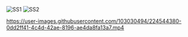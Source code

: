 ![SS1](https://user-images.githubusercontent.com/103030494/224544371-b0972e6a-f2ec-48b9-ab7c-2c43f7d54ba3.png)
![SS2](https://user-images.githubusercontent.com/103030494/224544374-d19701bd-567f-48fe-933e-417cec6c6250.png)

https://user-images.githubusercontent.com/103030494/224544380-0dd2ff41-4c4d-42ae-8196-ae4da8fa13a7.mp4
